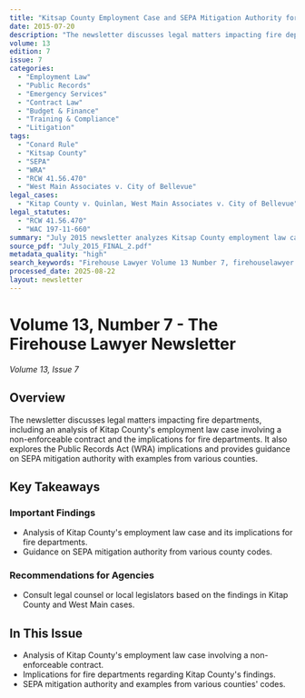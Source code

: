 ```yaml
---
title: "Kitsap County Employment Case and SEPA Mitigation Authority for Fire Departments"
date: 2015-07-20
description: "The newsletter discusses legal matters impacting fire departments, including an analysis of Kitap County's employment law case involving a non-enforceable contract and the implications for fire departments. It also explores the Public Records Act (WRA) implications and provides guidance on SEPA mitigation authority with examples from various counties."
volume: 13
edition: 7
issue: 7
categories:
  - "Employment Law"
  - "Public Records"
  - "Emergency Services"
  - "Contract Law"
  - "Budget & Finance"
  - "Training & Compliance"
  - "Litigation"
tags:
  - "Conard Rule"
  - "Kitsap County"
  - "SEPA"
  - "WRA"
  - "RCW 41.56.470"
  - "West Main Associates v. City of Bellevue"
legal_cases:
  - "Kitap County v. Quinlan, West Main Associates v. City of Bellevue"
legal_statutes:
  - "RCW 41.56.470"
  - "WAC 197-11-660"
summary: "July 2015 newsletter analyzes Kitsap County employment law case involving non-enforceable contract implications for fire departments, explores Public Records Act (WRA) implications under the Conard Rule, examines SEPA mitigation authority with examples from various county codes including WAC 197-11-660, and provides guidance based on West Main Associates v. City of Bellevue precedent for municipal fire departments."
source_pdf: "July_2015_FINAL_2.pdf"
metadata_quality: "high"
search_keywords: "Firehouse Lawyer Volume 13 Number 7, firehouselawyer.com, Kitsap County employment case, SEPA mitigation authority, Conard Rule, WRA, RCW 41.56.470"
processed_date: 2025-08-22
layout: newsletter
---
```


# Volume 13, Number 7 - The Firehouse Lawyer Newsletter

*Volume 13, Issue 7*

## Overview

The newsletter discusses legal matters impacting fire departments, including an analysis of Kitap County's employment law case involving a non-enforceable contract and the implications for fire departments. It also explores the Public Records Act (WRA) implications and provides guidance on SEPA mitigation authority with examples from various counties.

## Key Takeaways

### Important Findings

- Analysis of Kitap County's employment law case and its implications for fire departments.
- Guidance on SEPA mitigation authority from various county codes.

### Recommendations for Agencies

- Consult legal counsel or local legislators based on the findings in Kitap County and West Main cases.

## In This Issue

- Analysis of Kitap County's employment law case involving a non-enforceable contract.
- Implications for fire departments regarding Kitap County's findings.
- SEPA mitigation authority and examples from various counties' codes.

